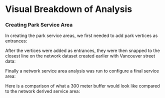 # Visual Breakdown of Analysis

### Creating Park Service Area
In creating the park service areas, we first needed to add park vertices as entrances:

After the vertices were added as entrances, they were then snapped to the closest line on the network dataset created earlier with Vancouver street data:


Finally a network service area analysis was run to configure a final service area:


Here is a comparison of what a 300 meter buffer would look like compared to the network derived service area:
